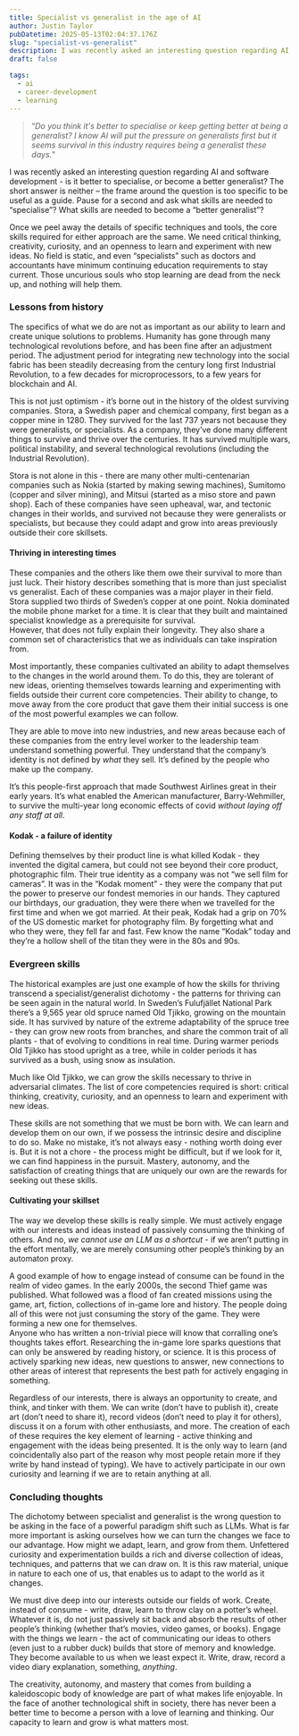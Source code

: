 ```yaml
---
title: Specialist vs generalist in the age of AI
author: Justin Taylor
pubDatetime: 2025-05-13T02:04:37.176Z
slug: "specialist-vs-generalist"
description: I was recently asked an interesting question regarding AI and software development - is it better to specialise, or become a better generalist? The short answer is neither – the frame around the question is too specific to be useful as a guide.
draft: false

tags:
  - ai
  - career-development
  - learning
---
```


> “_Do you think it's better to specialise or keep getting better at being a generalist? I know AI will put the pressure on generalists first but it seems survival in this industry requires being a generalist these days._"

I was recently asked an interesting question regarding AI and software development - is it better to specialise, or become a better generalist?
The short answer is neither – the frame around the question is too specific to be useful as a guide. Pause for a second and ask what skills are needed to “specialise”? What skills are needed to become a “better generalist”?

Once we peel away the details of specific techniques and tools, the core skills required for either approach are the same. We need critical thinking, creativity, curiosity, and an openness to learn and experiment with new ideas. No field is static, and even “specialists” such as doctors and accountants have minimum continuing education requirements to stay current. Those uncurious souls who stop learning are dead from the neck up, and nothing will help them.

### Lessons from history

The specifics of what we do are not as important as our ability to learn and create unique solutions to problems. Humanity has gone through many technological revolutions before, and has been fine after an adjustment period. The adjustment period for integrating new technology into the social fabric has been steadily decreasing from the century long first Industrial Revolution, to a few decades for microprocessors, to a few years for blockchain and AI.

This is not just optimism - it’s borne out in the history of the oldest surviving companies. Stora, a Swedish paper and chemical company, first began as a copper mine in 1280. They survived for the last 737 years not because they were generalists, or specialists. As a company, they’ve done many different things to survive and thrive over the centuries. It has survived multiple wars, political instability, and several technological revolutions (including the Industrial Revolution).

Stora is not alone in this - there are many other multi-centenarian companies such as Nokia (started by making sewing machines), Sumitomo (copper and silver mining), and Mitsui (started as a miso store and pawn shop). Each of these companies have seen upheaval, war, and tectonic changes in their worlds, and survived not because they were generalists or specialists, but because they could adapt and grow into areas previously outside their core skillsets.

#### Thriving in interesting times

These companies and the others like them owe their survival to more than just luck. Their history describes something that is more than just specialist vs generalist. Each of these companies was a major player in their field. Stora supplied two thirds of Sweden’s copper at one point. Nokia dominated the mobile phone market for a time. It is clear that they built and maintained specialist knowledge as a prerequisite for survival.  
However, that does not fully explain their longevity. They also share a common set of characteristics that we as individuals can take inspiration from.

Most importantly, these companies cultivated an ability to adapt themselves to the changes in the world around them. To do this, they are tolerant of new ideas, orienting themselves towards learning and experimenting with fields outside their current core competencies.
Their ability to change, to move away from the core product that gave them their initial success is one of the most powerful examples we can follow.

They are able to move into new industries, and new areas because each of these companies from the entry level worker to the leadership team understand something powerful. They understand that the company’s identity is not defined by _what_ they sell. It’s defined by the people who make up the company.

It’s this people-first approach that made Southwest Airlines great in their early years. It’s what enabled the American manufacturer, Barry-Wehmiller, to survive the multi-year long economic effects of covid _without laying off any staff at all_.

#### Kodak - a failure of identity

Defining themselves by their product line is what killed Kodak - they invented the digital camera, but could not see beyond their core product, photographic film. Their true identity as a company was not “we sell film for cameras”. It was in the “Kodak moment” - they were the company that put the power to preserve our fondest memories in our hands. They captured our birthdays, our graduation, they were there when we travelled for the first time and when we got married. At their peak, Kodak had a grip on 70% of the US domestic market for photography film.
By forgetting what and who they were, they fell far and fast. Few know the name “Kodak” today and they’re a hollow shell of the titan they were in the 80s and 90s.

### Evergreen skills

The historical examples are just one example of how the skills for thriving transcend a specialist/generalist dichotomy - the patterns for thriving can be seen again in the natural world. In Sweden’s Fulufjället National Park there’s a 9,565 year old spruce named Old Tjikko, growing on the mountain side. It has survived by nature of the extreme adaptability of the spruce tree - they can grow new roots from branches, and share the common trait of all plants - that of evolving to conditions in real time. During warmer periods Old Tjikko has stood upright as a tree, while in colder periods it has survived as a bush, using snow as insulation.

Much like Old Tjikko, we can grow the skills necessary to thrive in adversarial climates. The list of core competencies required is short: critical thinking, creativity, curiosity, and an openness to learn and experiment with new ideas.

These skills are not something that we must be born with. We can learn and develop them on our own, if we possess the intrinsic desire and discipline to do so. Make no mistake, it’s not always easy - nothing worth doing ever is. But it is not a chore - the process might be difficult, but if we look for it, we can find happiness in the pursuit. Mastery, autonomy, and the satisfaction of creating things that are uniquely our own are the rewards for seeking out these skills.

#### Cultivating your skillset

The way we develop these skills is really simple. We must actively engage with our interests and ideas instead of passively consuming the thinking of others. And no, _we cannot use an LLM as a shortcut_ - if we aren’t putting in the effort mentally, we are merely consuming other people’s thinking by an automaton proxy.

A good example of how to engage instead of consume can be found in the realm of video games. In the early 2000s, the second Thief game was published. What followed was a flood of fan created missions using the game, art, fiction, collections of in-game lore and history. The people doing all of this were not just consuming the story of the game. They were forming a new one for themselves.  
Anyone who has written a non-trivial piece will know that corralling one’s thoughts takes effort. Researching the in-game lore sparks questions that can only be answered by reading history, or science. It is this process of actively sparking new ideas, new questions to answer, new connections to other areas of interest that represents the best path for actively engaging in something.

Regardless of our interests, there is always an opportunity to create, and think, and tinker with them. We can write (don’t have to publish it), create art (don’t need to share it), record videos (don’t need to play it for others), discuss it on a forum with other enthusiasts, and more. The creation of each of these requires the key element of learning - active thinking and engagement with the ideas being presented. It is the only way to learn (and coincidentally also part of the reason why most people retain more if they write by hand instead of typing). We have to actively participate in our own curiosity and learning if we are to retain anything at all.

### Concluding thoughts

The dichotomy between specialist and generalist is the wrong question to be asking in the face of a powerful paradigm shift such as LLMs. What is far more important is asking ourselves how we can turn the changes we face to our advantage. How might we adapt, learn, and grow from them. Unfettered curiosity and experimentation builds a rich and diverse collection of ideas, techniques, and patterns that we can draw on. It is this raw material, unique in nature to each one of us, that enables us to adapt to the world as it changes.

We must dive deep into our interests outside our fields of work. Create, instead of consume - write, draw, learn to throw clay on a potter’s wheel. Whatever it is, do not just passively sit back and absorb the results of other people’s thinking (whether that’s movies, video games, or books). Engage with the things we learn - the act of communicating our ideas to others (even just to a rubber duck) builds that store of memory and knowledge. They become available to us when we least expect it. Write, draw, record a video diary explanation, something, _anything_.

The creativity, autonomy, and mastery that comes from building a kaleidoscopic body of knowledge are part of what makes life enjoyable. In the face of another technological shift in society, there has never been a better time to become a person with a love of learning and thinking. Our capacity to learn and grow is what matters most.
